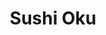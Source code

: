 ---
layout: place
title: Sushi Oku
permalink: /new-york/new-york/sushi-oku.html
stateAbbr: NY
stateName: New York
cityName: New York
seo:
  type: restaurant
  links: https://www.sushioku.com/
place_id: ChIJ45FUYptbwokR1AvGBrX_6Io
photos:
  - name: >-
      places/ChIJ45FUYptbwokR1AvGBrX_6Io/photos/AeeoHcKZ_JDr90bxn3cQrePTlOrPMyreD7Pay9Hc42uSiHkRtrwfjzU9XoKmg2A_sEXG4zxVwi-9bdR0JMbJs_UDEa7viRDO2m36JjAycU9g_lNIaGthmIUDlWfuOg2EPVG2_S4fICyhEGxAfp1tCGV0v3QzLlthcQjiH5DH5tqQ-HdzaLRrgTMnBraUCmi1Ido9un0AzL1sjRlI6MNllA1_yl4IIqxKANL_r69qUF03-Y5Lqc6zmZpy4fLSy394lg2VJXtLfe4-bWzWeTyhpDtkoE7lCWF5oy_N1Ox1hOxkladdRNABBGq_ieb6ZL5Cu68IZNuWdv-ND1552v_vwwuvjTPEmvNwEbuYfLkcgPr-fJ7DwVUknLSyRRp7so8Ss7kg6SMeT9euLjaL7O0b6o2NupOKUm5Fk1NBmBlh8s4w6pb7Szd2
    widthPx: 3780
    heightPx: 3024
    authorAttributions:
      - displayName: Nic Garcia
        uri: https://maps.google.com/maps/contrib/105601992699102170460
        photoUri: >-
          https://lh3.googleusercontent.com/a-/ALV-UjXcSq9plx4YrTqFmwFSTa3n-mJMSwp9TW62hId8Y2MnmIp4kFxo=s100-p-k-no-mo
    flagContentUri: >-
      https://www.google.com/local/imagery/report/?cb_client=maps_api_places.places_api&image_key=!1e10!2sCIHM0ogKEICAgMCwlN3PtAE&hl=en-US
    googleMapsUri: >-
      https://www.google.com/maps/place//data=!3m4!1e2!3m2!1sCIHM0ogKEICAgMCwlN3PtAE!2e10!4m2!3m1!1s0x89c25b9b625491e3:0x8ae8ffb506c60bd4
  - name: >-
      places/ChIJ45FUYptbwokR1AvGBrX_6Io/photos/AeeoHcKZuNg0H_1lFADgC70QMOpdkYasKeL87dbqzSfZylJa08ixu3yHnbqUrstWaql2Izk5vGRVo458QvbGm5LYmgU50PbhxrDugStqVgq3RiQqKR8yXt-3XiAjZXajk5eoZM303IPKKhAeYB5BuYJ-t_1JuMQzyIpLHXhI5EYlp04B41FDbVXdZ24MtAIwA_mlsZ-Uc0Ijv1s8d_rChNX_6iRrvkaoxkwSQzkiI4ulLtFkd-eKaAXYdP5MH9JAG-0956bqEsQYlDqd_TotrCSH4ORKjIwySk4Ne7nSrp3XwH53Gg
    widthPx: 3500
    heightPx: 2335
    authorAttributions:
      - displayName: Sushi Oku
        uri: https://maps.google.com/maps/contrib/108988800201061436406
        photoUri: >-
          https://lh3.googleusercontent.com/a/ACg8ocI2_nghWkSONTIj0GxB4ors7LdRNf0Ipt31B6gT7vwpdm1gBg=s100-p-k-no-mo
    flagContentUri: >-
      https://www.google.com/local/imagery/report/?cb_client=maps_api_places.places_api&image_key=!1e10!2sAF1QipMYRGRYlqUDeaGdaucP1ZQTYAz0UcJN67rCeony&hl=en-US
    googleMapsUri: >-
      https://www.google.com/maps/place//data=!3m4!1e2!3m2!1sAF1QipMYRGRYlqUDeaGdaucP1ZQTYAz0UcJN67rCeony!2e10!4m2!3m1!1s0x89c25b9b625491e3:0x8ae8ffb506c60bd4
  - name: >-
      places/ChIJ45FUYptbwokR1AvGBrX_6Io/photos/AeeoHcJ1w-75twGYPpaBrKMJX3zjyOn0fIRFe8SvfHSFtf6w4jJFgPrfZ4eNbwa1Pk_nwhDSWHUtbfnfyAlDM4Q7bzJcOFQHz6KYuT5QILGeCfg1ap3kUSv_jA8HernFFeMP4bbGxg8yHYwjHcpyKL9bmUyz8hg1qnVIPV2bYo_iovBLOkNiEAClX2FpXyvZCd4Yn9c-Mba8R5SqWjJZpzCHVG0BR9bL91IkKrXK54D64GGwO_xPne-DmffQe06hnZncpqEM4VYgaupnOjvj7vVZCuF1KWgAJnno5IuS4fWbQWeblWiPBXHdpYsSdMGSs-J1w7IkoSEiFSICQBo1HqAJAjJCjVfan-x2wy5QbuO0y4Lfqivn3rFjgmul6VAUV_bhcEkqjwaFn_LubzVF65JRsrv9HOQi6EGw1nCGkK7wBHY6__XO
    widthPx: 4032
    heightPx: 3024
    authorAttributions:
      - displayName: Emily
        uri: https://maps.google.com/maps/contrib/115791433674529606671
        photoUri: >-
          https://lh3.googleusercontent.com/a-/ALV-UjVHQBuHeorO4Ds-2d18XDJaSCq65Wfjv8k57wgaoRynLFjB5Qrrbw=s100-p-k-no-mo
    flagContentUri: >-
      https://www.google.com/local/imagery/report/?cb_client=maps_api_places.places_api&image_key=!1e10!2sCIHM0ogKEICAgICdxKrZtQE&hl=en-US
    googleMapsUri: >-
      https://www.google.com/maps/place//data=!3m4!1e2!3m2!1sCIHM0ogKEICAgICdxKrZtQE!2e10!4m2!3m1!1s0x89c25b9b625491e3:0x8ae8ffb506c60bd4
  - name: >-
      places/ChIJ45FUYptbwokR1AvGBrX_6Io/photos/AeeoHcKLe3FqLUVQKHr3NNUwdAvvoWM3_tCegefP79voFxzpMZxyjUzZ-cas_KUMongD5jH-K_MppEr_9EV9lVVTC00FzblsSaSbGZIUsJNC-lQF9h73b2agYuUDPyARnBEYurcGXlHkDj_pYucaYZZ8rBtGGoTtiU5dl4B9SNoZb0LmBzVCt1bHAiZM2sEzDoQSRfy0XKrwMFaRHc2WEHwlHlWFmVh-gMd7Wsm4v06e9r1ZSt_EQKwyYklAez4LmOU-0Y9rPPtZ7wdgBsnxfpYIuexK4dtl4IHSAdH2kr5Ct6msph1IrTT3ZMENA5SSYP3I6WzDhmzM2-HlgB9Ri-4idKkr2Ne5Y5hM1_bkmJYQYMP3CsqtwZEz0Ew2zxsIos9RmvdvpjOlizAvTbG-ZzCdcc4Q5u3uzjlFG5fuX567vm17lVo
    widthPx: 3024
    heightPx: 4032
    authorAttributions:
      - displayName: A ODK
        uri: https://maps.google.com/maps/contrib/105938269047848259277
        photoUri: >-
          https://lh3.googleusercontent.com/a-/ALV-UjVVBiNIrqOOl7MWcW8unn_VjpYYRWcWHLcOsCCzsWfWT7P7BL0=s100-p-k-no-mo
    flagContentUri: >-
      https://www.google.com/local/imagery/report/?cb_client=maps_api_places.places_api&image_key=!1e10!2sCIHM0ogKEICAgIDL_7234gE&hl=en-US
    googleMapsUri: >-
      https://www.google.com/maps/place//data=!3m4!1e2!3m2!1sCIHM0ogKEICAgIDL_7234gE!2e10!4m2!3m1!1s0x89c25b9b625491e3:0x8ae8ffb506c60bd4
  - name: >-
      places/ChIJ45FUYptbwokR1AvGBrX_6Io/photos/AeeoHcL_aMUDYz_MC7ebPF2GbOMXSNgXi5Kcfgiq1mA14Qj5-_EsUVEKP2LrK9jC8JQzeQcCkNSJYE0ImtrCSKpJk0XE62ZdfyL_93b8rKQ12CCpD1UPzGbPMfQxSQbWJLp2hOUlwZulUTTGe4by25zcMaUAQiHTvSmACJzfwmSO1cMAeBp2Zvm1tDotqJ3ljs7Jfe87GVIUELwT7S8r_LD2Wnq-rIJqgeC6fnlWUlL5tWIgU_2VKZbheaDXV3SQNcfH4ImsYkmeBzisaX-zLVAEA4jJcogkAoblMvG1VpZrIfN4i5shiY6UNOYz6EpefuyLD8eFVp_LanQnD0KYlFh2kM-VCNfkU6U7I1AWq4WgBcbwoNW-J8-m8zUIim3h74sA8-yuMNnEjalL6Y1wbnS7QgnXlgOyJb90x9-J0rAak3XLlm4D
    widthPx: 4032
    heightPx: 3024
    authorAttributions:
      - displayName: Emily
        uri: https://maps.google.com/maps/contrib/115791433674529606671
        photoUri: >-
          https://lh3.googleusercontent.com/a-/ALV-UjVHQBuHeorO4Ds-2d18XDJaSCq65Wfjv8k57wgaoRynLFjB5Qrrbw=s100-p-k-no-mo
    flagContentUri: >-
      https://www.google.com/local/imagery/report/?cb_client=maps_api_places.places_api&image_key=!1e10!2sCIHM0ogKEICAgICdxKrZlQE&hl=en-US
    googleMapsUri: >-
      https://www.google.com/maps/place//data=!3m4!1e2!3m2!1sCIHM0ogKEICAgICdxKrZlQE!2e10!4m2!3m1!1s0x89c25b9b625491e3:0x8ae8ffb506c60bd4
  - name: >-
      places/ChIJ45FUYptbwokR1AvGBrX_6Io/photos/AeeoHcIsm6Txr1MDo78g4_ONjRKYyDsHf1k9LR0Eq-5HoHpgWYo--1DxPIOi6ReSv7g6_agjLzL9nzp2Ui8XoTj4m9f2hF_De42BpZa1KyflQmhpP7G_c813itL6rMlwKCD7DTOsuS7rwCHiL_1lV8UoiSEDoxAuupoflMFg7xJe3DnuPzj1_46VdaLJn_u9rJSK9qMvl9qdxwWAyRAGFLp0PSFKBWRb0Dny9qd9k6y674ZnQaSjEqECUfXgKGnGKgn2e6DfiaO8iClHTj93uLwgqI19d0_ml28rZ-1zUzsEPgBNA5_IFAksdd1byE7TLz5ZGsE2HSdh8QV2i_gfqjC1BRSuiIyZQWl2Xm8wKT48UG7IDit2RPohSAOI7koBRc2WHxLyd8UYj7CCJmp5CPf7f-HwtQHKhjOh3lKiH5Nrh6qXGhI
    widthPx: 4800
    heightPx: 2700
    authorAttributions:
      - displayName: chef tassos
        uri: https://maps.google.com/maps/contrib/107026948403610434776
        photoUri: >-
          https://lh3.googleusercontent.com/a-/ALV-UjVW0a4Vm6lQ865z38eBPXW2p1PNjTeYCa1sCVBpQaOpx-NnS2dPmQ=s100-p-k-no-mo
    flagContentUri: >-
      https://www.google.com/local/imagery/report/?cb_client=maps_api_places.places_api&image_key=!1e10!2sCIHM0ogKEICAgMCgpZSq_wE&hl=en-US
    googleMapsUri: >-
      https://www.google.com/maps/place//data=!3m4!1e2!3m2!1sCIHM0ogKEICAgMCgpZSq_wE!2e10!4m2!3m1!1s0x89c25b9b625491e3:0x8ae8ffb506c60bd4
  - name: >-
      places/ChIJ45FUYptbwokR1AvGBrX_6Io/photos/AeeoHcJaVG_mxOPveZW6Yw2xGpSD_rQIbogRmLIz7WyL4xp-EEZWBTa4TSZ5tM-L5Ze82A2kJ4DXniEVMZ01B90e9cH3L6zhZVyZbusaoGMWFMEVGnzNSv_PbOjWp4xqEOuAObXMpp845jkycCgIsJzwiAUA1LswU0mEf8IJLFV_xOlZ9IKjOSpZ1quBZTLYwEOi9QqqmQTPqZ9H94sJwvwcxuNT4wJcYBfmWGuKUpSp9GgJtA7emUmgguZs_NSJwzfazw10uF02e_G5KD8xpsrUbcwoDeKKWj5FyVmm0F1cJvBoMxuZDFQIrPJFb0HkRl9T90HyFr9GZ8CI1ifxj5uKe24yAvdmZ0D2M6QER5kvi7DRUT-F3p5_9bpPb7Mmlo7OlwF4lxr9QGN40P-hgHKF7fzHIhWmRn-CJCJulqi1Udy13A
    widthPx: 1440
    heightPx: 1440
    authorAttributions:
      - displayName: Katie Mui
        uri: https://maps.google.com/maps/contrib/116960296349361134949
        photoUri: >-
          https://lh3.googleusercontent.com/a-/ALV-UjWwyWOfLY_YY0ld0zHDS_-V8f_R9iDgOeWBe_pD0Ly1KSaL1KDA=s100-p-k-no-mo
    flagContentUri: >-
      https://www.google.com/local/imagery/report/?cb_client=maps_api_places.places_api&image_key=!1e10!2sCIHM0ogKEICAgIDXsd2iOg&hl=en-US
    googleMapsUri: >-
      https://www.google.com/maps/place//data=!3m4!1e2!3m2!1sCIHM0ogKEICAgIDXsd2iOg!2e10!4m2!3m1!1s0x89c25b9b625491e3:0x8ae8ffb506c60bd4
  - name: >-
      places/ChIJ45FUYptbwokR1AvGBrX_6Io/photos/AeeoHcKeX-UG8-1ZS8hCFQeOHjJuU3i7ubeXEVdKZy8jXsEofYbDh6MQsBN00NK1dW6BmSVwHS9SsxcqvwPW-74OmvoNv6GPimMaA2MAB_lCreqRTo-uhUXQfZPLfTfmSz_0xMaJm6Xr4SfQ-bPeZ5NW8Rw1gUP0hzss2UfiMkNvj3AlSreidwNUpu-RdzFfJ_N8wYiaHV_vLlV9c7HWHhNquavNA59pIat7m2_JaXeXxjNts2vQgXLxzaiZR7JYbfYXMsNIErmZeTXomT4qM_jRX6ALMxA9D5S25sZzbXQOwEyC0X7xufvqmO40LM_btIwgTt7eOK1pDwiUMyqOnzhv9ekocb_eahs92S-6edhLivLI4lgbZXstJhXFAafpmxHJTEn3fO8qfztHt0wWJfcHikUA7dkh5WBYSJ44xOlJ0hVjDnw
    widthPx: 4032
    heightPx: 3024
    authorAttributions:
      - displayName: Emily
        uri: https://maps.google.com/maps/contrib/115791433674529606671
        photoUri: >-
          https://lh3.googleusercontent.com/a-/ALV-UjVHQBuHeorO4Ds-2d18XDJaSCq65Wfjv8k57wgaoRynLFjB5Qrrbw=s100-p-k-no-mo
    flagContentUri: >-
      https://www.google.com/local/imagery/report/?cb_client=maps_api_places.places_api&image_key=!1e10!2sCIHM0ogKEICAgICdxKrZ7QE&hl=en-US
    googleMapsUri: >-
      https://www.google.com/maps/place//data=!3m4!1e2!3m2!1sCIHM0ogKEICAgICdxKrZ7QE!2e10!4m2!3m1!1s0x89c25b9b625491e3:0x8ae8ffb506c60bd4
  - name: >-
      places/ChIJ45FUYptbwokR1AvGBrX_6Io/photos/AeeoHcJVRpy7bI8dwtlaXlflziqWzkR2YlQ7RtQF2bNaB5-JuSspNhJkf-cL9I7mfpE0xHpFh9VzNCfIt-Feh_N7C0GUd7_YX1HnWe1dg7ysVwx65Np2Qb21TORaxMHr1AtQkJEW_Pt0RBNRD6h_qI-hmsXB5QP4v7146mfXj_6N6I1VLV3lmTdfnjRvfeyoTSQIzAgKsdpg_O3mxfjMkWTu13TAHEehRGl-3gIBFNDo0k_PUUvf3ZVgUsremRx4NDuaxZUTLYhl6FFfJxq8DICgXPkv-uqnekOjvyv_pOhcFrWiv2XL3gWRXJJin0Tm9d_SWFVbhr0EKEndHDmMSfRuFU6iT8Y9HAHvqEJJUAuxfHg8hf56TMlozVNjfII7z7zF5Sejz-v5gDXyuwjE6CivBvBIVR8oBbLZDulq1Kj1CLj7_w
    widthPx: 4032
    heightPx: 3024
    authorAttributions:
      - displayName: Lawrence Hon
        uri: https://maps.google.com/maps/contrib/113984024813894199921
        photoUri: >-
          https://lh3.googleusercontent.com/a/ACg8ocJR4lvZpeL0ES6YqvDvfJ3TtzFrKaa1xPcczdQyQhSrZ1soqA=s100-p-k-no-mo
    flagContentUri: >-
      https://www.google.com/local/imagery/report/?cb_client=maps_api_places.places_api&image_key=!1e10!2sCIHM0ogKEICAgICV6IaoOQ&hl=en-US
    googleMapsUri: >-
      https://www.google.com/maps/place//data=!3m4!1e2!3m2!1sCIHM0ogKEICAgICV6IaoOQ!2e10!4m2!3m1!1s0x89c25b9b625491e3:0x8ae8ffb506c60bd4
  - name: >-
      places/ChIJ45FUYptbwokR1AvGBrX_6Io/photos/AeeoHcL5RjkB2QWrBCAMsDJRKcnkduDTzhh31Jc200gsVL8nIT3AHDLyvOycnEWkV4LNrB6pNrzD3ZYi2F3y8DofUsX9QnzUJedx-G7ddYnaXk0lLtsKTTkXGpTVFBuQm1rEe7At7FOeI355f7az9w9Rdc-mQi7yAozv_HjB0LZdKjjpIQaaCcrCTkCe_XFPMxqTwpMDY8k_dM9mjmTrymsPph-Lmc3dJgZjhFKwZvtrrVPlaMmM-SHMRUCAGoW3ofgdFLBE5Ea1mPdlk1i5Z8hYA66IM2EWdFG0ZxQ7hKoKooh8nqj4G-fz6LajuWuyle5AHTJX0NwLXNpw4xuAVzdYRdVMIkB0f2gakvlbqrchhXEVNL2XO_lmz2wHIQqUOJzLkOhHat8mXoOBx1bvH1kQGQC5EG4r_3__VAWhSOBdarcRMw
    widthPx: 1440
    heightPx: 1440
    authorAttributions:
      - displayName: Katie Mui
        uri: https://maps.google.com/maps/contrib/116960296349361134949
        photoUri: >-
          https://lh3.googleusercontent.com/a-/ALV-UjWwyWOfLY_YY0ld0zHDS_-V8f_R9iDgOeWBe_pD0Ly1KSaL1KDA=s100-p-k-no-mo
    flagContentUri: >-
      https://www.google.com/local/imagery/report/?cb_client=maps_api_places.places_api&image_key=!1e10!2sCIHM0ogKEICAgIDXsd2ibA&hl=en-US
    googleMapsUri: >-
      https://www.google.com/maps/place//data=!3m4!1e2!3m2!1sCIHM0ogKEICAgIDXsd2ibA!2e10!4m2!3m1!1s0x89c25b9b625491e3:0x8ae8ffb506c60bd4
address: 22 Orchard St, New York, NY 10002, USA
street: 22 Orchard St
city: New York
state: NY
zip: '10002'
country: USA
neighborhood: null
latitude: '40.715341'
longitude: '-73.991428'
accessibility_options:
  wheelchairAccessibleParking: false
business_status: OPERATIONAL
name: Sushi Oku
google_maps_links:
  directionsUri: >-
    https://www.google.com/maps/dir//''/data=!4m7!4m6!1m1!4e2!1m2!1m1!1s0x89c25b9b625491e3:0x8ae8ffb506c60bd4!3e0
  placeUri: https://maps.google.com/?cid=10009531324798733268
  writeAReviewUri: >-
    https://www.google.com/maps/place//data=!4m3!3m2!1s0x89c25b9b625491e3:0x8ae8ffb506c60bd4!12e1
  reviewsUri: >-
    https://www.google.com/maps/place//data=!4m4!3m3!1s0x89c25b9b625491e3:0x8ae8ffb506c60bd4!9m1!1b1
  photosUri: >-
    https://www.google.com/maps/place//data=!4m3!3m2!1s0x89c25b9b625491e3:0x8ae8ffb506c60bd4!10e5
primary_type: Sushi Restaurant
opening_hours:
  openNow: true
  periods:
    - open:
        day: 0
        hour: 18
        minute: 0
      close:
        day: 0
        hour: 23
        minute: 30
    - open:
        day: 1
        hour: 18
        minute: 0
      close:
        day: 1
        hour: 23
        minute: 30
    - open:
        day: 3
        hour: 18
        minute: 0
      close:
        day: 3
        hour: 23
        minute: 30
    - open:
        day: 4
        hour: 18
        minute: 0
      close:
        day: 4
        hour: 23
        minute: 30
    - open:
        day: 5
        hour: 17
        minute: 30
      close:
        day: 6
        hour: 0
        minute: 0
    - open:
        day: 6
        hour: 17
        minute: 30
      close:
        day: 0
        hour: 0
        minute: 0
  weekdayDescriptions:
    - 'Monday: 6:00 – 11:30 PM'
    - 'Tuesday: Closed'
    - 'Wednesday: 6:00 – 11:30 PM'
    - 'Thursday: 6:00 – 11:30 PM'
    - 'Friday: 5:30 PM – 12:00 AM'
    - 'Saturday: 5:30 PM – 12:00 AM'
    - 'Sunday: 6:00 – 11:30 PM'
  nextCloseTime: '2025-05-04T04:00:00Z'
secondary_opening_hours:
  regular:
    weekdayDescriptions: null
    type: null
  current:
    weekdayDescriptions: null
    type: null
phone: (646) 956-5535
price_level: null
price_range: $100 &ndash; & up
rating: '4.9'
rating_count: 47
website: https://www.sushioku.com/
description: >-
  Experience Sushi Oku in New York, NY$$$Sushi Oku in New York, NY, stands out
  as a top-rated sushi restaurant nestled in the bustling Lower East Side,
  offering an authentic Japanese dining experience with fresh, expertly crafted
  rolls and omakase selections. This intimate spot highlights creative
  presentations of seafood dishes that blend traditional flavors with a modern
  twist, making it a go-to for those seeking high-quality sushi places near me.
  Patrons can enjoy a cozy atmosphere perfect for evenings out, with evening
  hours that cater to dinner seekers in the vibrant city neighborhood. The
  restaurant's focus on premium ingredients ensures each meal feels special,
  appealing to anyone exploring the best sushi restaurants in the area.
generative_summary: >-
  Experience Sushi Oku in New York, NY$$$Sushi Oku in New York, NY, stands out
  as a top-rated sushi restaurant nestled in the bustling Lower East Side,
  offering an authentic Japanese dining experience with fresh, expertly crafted
  rolls and omakase selections. This intimate spot highlights creative
  presentations of seafood dishes that blend traditional flavors with a modern
  twist, making it a go-to for those seeking high-quality sushi places near me.
  Patrons can enjoy a cozy atmosphere perfect for evenings out, with evening
  hours that cater to dinner seekers in the vibrant city neighborhood. The
  restaurant's focus on premium ingredients ensures each meal feels special,
  appealing to anyone exploring the best sushi restaurants in the area.
generative_disclosure: Summarized by AI using the Grok-3-Mini model.
reviews: null
review_summary: >-
  Customer Feedback Highlights$$$Visitors to this sushi spot often rave about
  the fantastic omakase offerings that deliver delicious, inventive dishes with
  a mix of Tokyo-inspired tastes and local vibes, making it a favorite for fresh
  sushi experiences. Folks appreciate the welcoming, attentive service that
  enhances the cozy setting, turning meals into memorable occasions without
  feeling overly formal. Overall, the consensus leans positive, with many noting
  the creative flair in every bite that keeps diners coming back for more. While
  it's clear this place excels in blending quality and atmosphere, it's also a
  solid pick for anyone hunting for reliable sushi close to me. In short, the
  feedback paints a picture of a dependable, enjoyable spot that lives up to its
  reputation in a fun, easygoing way.
review_disclosure: Summarized by AI using the Grok-3-Mini model.
parking_options: null
payment_options: null
allow_dogs: null
curbside_pickup: null
delivery: null
dine_in: null
good_for_children: null
good_for_groups: null
good_for_sports: null
live_music: null
menu_for_children: null
outdoor_seating: null
reservable: null
restroom: null
serves_beer: null
serves_breakfast: null
serves_brunch: null
serves_cocktails: null
serves_coffee: null
serves_dinner: null
serves_dessert: null
serves_lunch: null
serves_vegetarian_food: null
serves_wine: null
takeout: null
update_category: enterprise
places_description: null

---